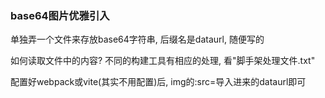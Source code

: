 ### base64图片优雅引入

单独弄一个文件来存放base64字符串, 后缀名是dataurl, 随便写的

如何读取文件中的内容? 不同的构建工具有相应的处理, 看"脚手架处理文件.txt"

配置好webpack或vite(其实不用配置)后, img的:src=导入进来的dataurl即可